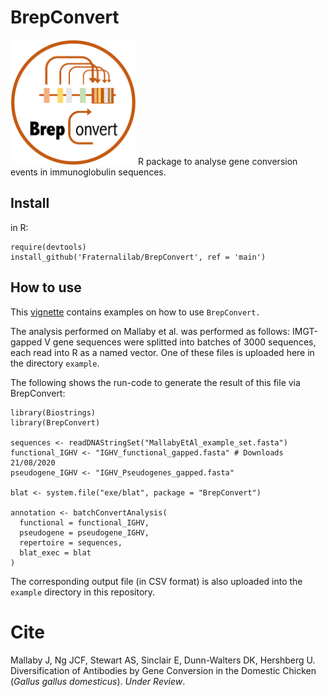 # BrepConvert

 <img src="BrepConvert_logo.png" alt="logo" width="200" height="200">
R package to analyse gene conversion events in immunoglobulin sequences.

## Install

in R:

```
require(devtools)
install_github('Fraternalilab/BrepConvert', ref = 'main')
```

## How to use

This [vignette](http://htmlpreview.github.io/?https://github.com/Fraternalilab/BrepConvert/blob/main/vignettes/BrepConvert.html) contains examples on how to use `BrepConvert.`

The analysis performed on Mallaby et al. was performed as follows: IMGT-gapped V gene sequences were splitted into batches of 3000 sequences, each read into R as a named vector. One of these files is uploaded here in the directory `example`.

The following shows the run-code to generate the result of this file via BrepConvert:

```
library(Biostrings)
library(BrepConvert)

sequences <- readDNAStringSet("MallabyEtAl_example_set.fasta")
functional_IGHV <- "IGHV_functional_gapped.fasta" # Downloads 21/08/2020
pseudogene_IGHV <- "IGHV_Pseudogenes_gapped.fasta"

blat <- system.file("exe/blat", package = "BrepConvert")

annotation <- batchConvertAnalysis(
  functional = functional_IGHV,
  pseudogene = pseudogene_IGHV,
  repertoire = sequences,
  blat_exec = blat
)
```

The corresponding output file (in CSV format) is also uploaded into the `example` directory in this repository.

# Cite

Mallaby J, Ng JCF, Stewart AS, Sinclair E, Dunn-Walters DK, Hershberg U. Diversification of Antibodies by Gene Conversion in the Domestic Chicken (*Gallus gallus domesticus*). *Under Review*.
